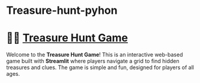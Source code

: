 # Treasure-hunt-pyhon

# 🏴‍☠️ [Treasure Hunt Game]([url](https://treasure.streamlit.app/))


Welcome to the **Treasure Hunt Game**! This is an interactive web-based game built with **Streamlit** where players navigate a grid to find hidden treasures and clues. The game is simple and fun, designed for players of all ages.



